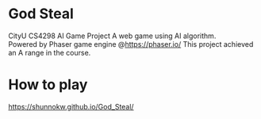 # God Steal
CityU CS4298 AI Game Project 
A web game using AI algorithm.  
Powered by Phaser game engine @https://phaser.io/
This project achieved an A range in the course.

# How to play
https://shunnokw.github.io/God_Steal/
